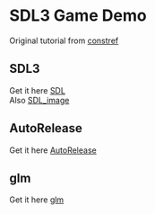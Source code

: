 # SDL3 Game Demo

Original tutorial from [constref](https://www.youtube.com/watch?v=Wu2g-N5Z78Y)

## SDL3

Get it here [SDL](https://github.com/libsdl-org/SDL)  
Also [SDL_image](https://github.com/libsdl-org/SDL_image)

## AutoRelease

Get it here [AutoRelease](https://github.com/brccabral/Cpp_AutoRelease)

## glm

Get it here [glm](https://github.com/g-truc/glm)  
